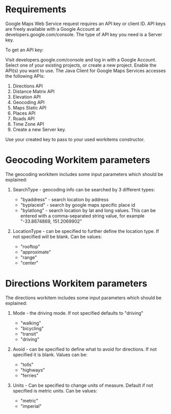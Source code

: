# Requirements
Google Maps Web Service request requires an API key or client ID. API keys are freely available with a Google Account at developers.google.com/console. The type of API key you need is a Server key.

To get an API key:

Visit developers.google.com/console and log in with a Google Account.
Select one of your existing projects, or create a new project.
Enable the API(s) you want to use. 
The Java Client for Google Maps Services accesses the following APIs:
1. Directions API
2. Distance Matrix API
3. Elevation API
4. Geocoding API
4. Maps Static API
5. Places API
6. Roads API
7. Time Zone API
8. Create a new Server key.

Use your created key to pass to your used workitems constructor.


# Geocoding Workitem parameters
The geocoding workitem includes some input parameters which should be explained:

1. SearchType - geocoding info can be searched by 3 different types: 
    * "byaddress" - search location by address
    * "byplaceid" - search by google maps specific place id
    * "bylatlong" - search location by lat and long values. This can be entered with a comma-separated string value,
    for example "-33.8674869, 151.2069902"
    
2. LocationType - can be specified to further define the location type. If not specified will be blank. Can be values:
    * "rooftop"
    * "approximate"
    * "range"
    * "center"
    
# Directions Workitem parameters
The directions workitem includes some input parameters which should be explained:

1. Mode - the driving mode. If not specified defaults to "driving"
    * "walking"
    * "bicycling"
    * "transit"
    * "driving"
    
2. Avoid - can be specified to define what to avoid for directions. If not specified it is blank. Values can be:
    * "tolls"
    * "highways"
    * "ferries"
    
2. Units - Can be specified to change units of measure. Default if not specified is metric units. Can be values:
    * "metric"
    * "imperial"
    
    